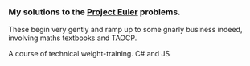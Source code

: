 ### My solutions to the [Project Euler](https://projecteuler.net/) problems.

These begin very gently and ramp up to some gnarly business indeed, involving maths textbooks and TAOCP.

A course of technical weight-training. C# and JS
